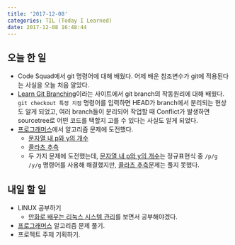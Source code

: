 ```yaml
---
title: '2017-12-08'
categories: TIL (Today I Learned)
date: 2017-12-08 16:48:44
---
```

## 오늘 한 일
  - Code Squad에서 git 명령어에 대해 배웠다. 어제 배운 참조변수가 git에 적용된다는 사실을 오늘 처음 알았다.
  - [Learn Git Branching](https://learngitbranching.js.org/)이라는 사이트에서 git branch의 작동원리에 대해 배웠다. `git checkout 특정 지점` 명령어를 입력하면 HEAD가 branch에서 분리되는 현상도 알게 되었고, 여러 branch들이 분리되어 작업할 때 Conflict가 발생하면 sourcetree로 어떤 코드를 택할지 고를 수 있다는 사실도 알게 되었다.
  - [프로그래머스](https://programmers.co.kr/)에서 알고리즘 문제에 도전했다.
    - [문자열 내 p와 y의 개수](https://programmers.co.kr/learn/challenge_codes/96)
    - [콜라츠 추측](https://programmers.co.kr/learn/challenge_codes/150) 
    - 두 가지 문제에 도전했는데, [문자열 내 p와 y의 개수](https://programmers.co.kr/learn/challenge_codes/96)는 정규표현식 중 `/p/g` `/y/g` 명령어를 사용해 해결했지만, [콜라츠 추측](https://programmers.co.kr/learn/challenge_codes/150)문제는 풀지 못했다.


## 내일 할 일
  - LINUX 공부하기
    - [만화로 배우는 리눅스 시스템 관리](http://www.kyobobook.co.kr/product/detailViewKor.laf?ejkGb=KOR&barcode=9791187345824)를 보면서 공부해야겠다.
  - [프로그래머스](https://programmers.co.kr/) 알고리즘 문제 풀기.
  - 프로젝트 주제 기획하기.
